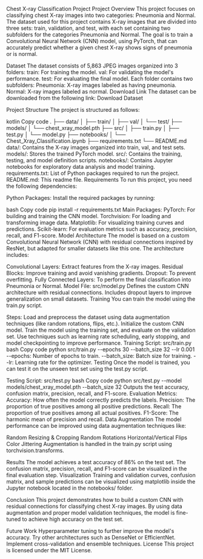 Chest X-ray Classification Project
Project Overview
This project focuses on classifying chest X-ray images into two categories: Pneumonia and Normal. The dataset used for this project contains X-ray images that are divided into three sets: train, validation, and test, with each set containing two subfolders for the categories Pneumonia and Normal. The goal is to train a Convolutional Neural Network (CNN) model, using PyTorch, that can accurately predict whether a given chest X-ray shows signs of pneumonia or is normal.

Dataset
The dataset consists of 5,863 JPEG images organized into 3 folders:
train: For training the model.
val: For validating the model's performance.
test: For evaluating the final model.
Each folder contains two subfolders:
Pneumonia: X-ray images labeled as having pneumonia.
Normal: X-ray images labeled as normal.
Download Link
The dataset can be downloaded from the following link: Download Dataset

Project Structure
The project is structured as follows:

kotlin
Copy code
.
├── data/
│   ├── train/
│   ├── val/
│   └── test/
├── models/
│   └── chest_xray_model.pth
├── src/
│   ├── train.py
│   ├── test.py
│   └── model.py
├── notebooks/
│   └── Chest_Xray_Classification.ipynb
├── requirements.txt
└── README.md
data/: Contains the X-ray images organized into train, val, and test sets.
models/: Stores the trained PyTorch model.
src/: Contains the training, testing, and model definition scripts.
notebooks/: Contains Jupyter notebooks for exploratory data analysis and model training.
requirements.txt: List of Python packages required to run the project.
README.md: This readme file.
Requirements
To run this project, you need the following dependencies:

Python Packages:
Install the required packages by running:

bash
Copy code
pip install -r requirements.txt
Main Packages:
PyTorch: For building and training the CNN model.
Torchvision: For loading and transforming image data.
Matplotlib: For visualizing training curves and predictions.
Scikit-learn: For evaluation metrics such as accuracy, precision, recall, and F1-score.
Model Architecture
The model is based on a custom Convolutional Neural Network (CNN) with residual connections inspired by ResNet, but adapted for smaller datasets like this one. The architecture includes:

Convolutional Layers: Extract features from the X-ray images.
Residual Blocks: Improve training and avoid vanishing gradients.
Dropout: To prevent overfitting.
Fully Connected Layers: To perform the final classification into Pneumonia or Normal.
Model File: src/model.py
Defines the custom CNN architecture with residual connections.
Includes dropout layers to improve generalization on small datasets.
Training
You can train the model using the train.py script.

Steps:
Load and preprocess the dataset using data augmentation techniques (like random rotations, flips, etc.).
Initialize the custom CNN model.
Train the model using the training set, and evaluate on the validation set.
Use techniques such as learning rate scheduling, early stopping, and model checkpointing to improve performance.
Training Script: src/train.py
bash
Copy code
python src/train.py --epochs 30 --batch_size 32 --lr 0.001
--epochs: Number of epochs to train.
--batch_size: Batch size for training.
--lr: Learning rate for the optimizer.
Testing
Once the model is trained, you can test it on the unseen test set using the test.py script.

Testing Script: src/test.py
bash
Copy code
python src/test.py --model models/chest_xray_model.pth --batch_size 32
Outputs the test accuracy, confusion matrix, precision, recall, and F1-score.
Evaluation Metrics:
Accuracy: How often the model correctly predicts the labels.
Precision: The proportion of true positives among all positive predictions.
Recall: The proportion of true positives among all actual positives.
F1-Score: The harmonic mean of precision and recall.
Data Augmentation
The model performance can be improved using data augmentation techniques like:

Random Resizing & Cropping
Random Rotations
Horizontal/Vertical Flips
Color Jittering
Augmentation is handled in the train.py script using torchvision.transforms.

Results
The model achieves a test accuracy of 86% on the test set.
The confusion matrix, precision, recall, and F1-score can be visualized in the final evaluation step.
Visualization
Training and validation curves, confusion matrix, and sample predictions can be visualized using matplotlib inside the Jupyter notebook located in the notebooks/ folder.

Conclusion
This project demonstrates how to build a custom CNN with residual connections for classifying chest X-ray images. By using data augmentation and proper model validation techniques, the model is fine-tuned to achieve high accuracy on the test set.

Future Work
Hyperparameter tuning to further improve the model's accuracy.
Try other architectures such as DenseNet or EfficientNet.
Implement cross-validation and ensemble techniques.
License
This project is licensed under the MIT License.
